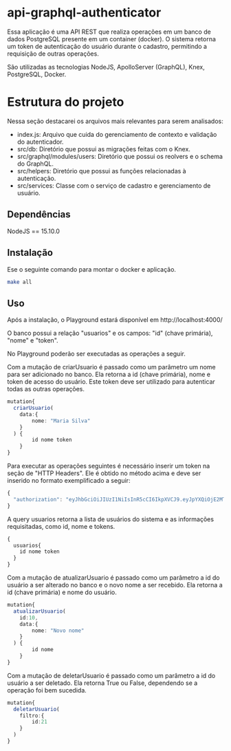 # api-graphql-authenticator

Essa aplicação é uma API REST que realiza operações em um banco de dados PostgreSQL presente em um container (docker). O sistema retorna um token de autenticação do usuário durante o cadastro, permitindo a requisição de outras operações. 

São utilizadas as tecnologias NodeJS, ApolloServer (GraphQL), Knex, PostgreSQL, Docker. 

# Estrutura do projeto
Nessa seção destacarei os arquivos mais relevantes para serem analisados:
- index.js: Arquivo que cuida do gerenciamento de contexto e validação do autenticador.
- src/db: Diretório que possui as migrações feitas com o Knex.
- src/graphql/modules/users: Diretório que possui os reolvers e o schema do GraphQL.
- src/helpers: Diretório que possui as funções relacionadas à autenticação.
- src/services: Classe com o serviço de cadastro e gerenciamento de usuário.

## Dependências

NodeJS == 15.10.0

## Instalação

Ese o seguinte comando para montar o docker e aplicação.

```bash
make all
```

## Uso

Após a instalação, o Playground estará disponível em http://localhost:4000/

O banco possui a relação "usuarios" e os campos: "id" (chave primária), "nome" e "token".

No Playground poderão ser executadas as operações a seguir.

Com a mutação de criarUsuario é passado como um parâmetro um nome para ser adicionado no banco.
Ela retorna a id (chave primária), nome e token de acesso do usuário.
Este token deve ser utilizado para autenticar todas as outras operações.

```typescript
mutation{
  criarUsuario(
    data:{
    	nome: "Maria Silva"
    }
  ) {
    	id nome token
  	}
}
```

Para executar as operações seguintes é necessário inserir um token na seção de "HTTP Headers".
Ele é obtido no método acima e deve ser inserido no formato exemplificado a seguir:

```typescript
{
  "authorization": "eyJhbGciOiJIUzI1NiIsInR5cCI6IkpXVCJ9.eyJpYXQiOjE2MTQ1Mjc5Mzl9.XQrYGI6eGLw3oBX9dDWp-7s67dYwg1joBnpqbOZLyzU"
}
```

A query usuarios retorna a lista de usuários do sistema e as informações requisitadas, como id, nome e tokens.

```typescript
{
  usuarios{
    id nome token
  }
}
```
Com a mutação de atualizarUsuario é passado como um parâmetro a id do usuário a ser alterado no banco e o novo nome a ser recebido.
Ela retorna a id (chave primária) e nome do usuário.

```typescript
mutation{
  atualizarUsuario(
    id:10,
    data:{
    	nome: "Novo nome"
    }
  ) {
    	id nome
  	}
}
```
Com a mutação de deletarUsuario é passado como um parâmetro a id do usuário a ser deletado.
Ela retorna True ou False, dependendo se a operação foi bem sucedida.

```typescript
mutation{
  deletarUsuario(
    filtro:{
    	id:21
    }
  ) 
}
```
